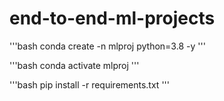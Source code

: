 # end-to-end-ml-projects

'''bash
conda create -n mlproj python=3.8 -y
'''

'''bash
conda activate mlproj
'''


'''bash
pip install -r requirements.txt
'''


